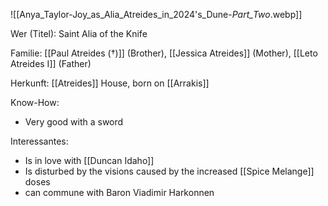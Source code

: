 ![[Anya_Taylor-Joy_as_Alia_Atreides_in_2024's_Dune-_Part_Two_.webp]]

Wer (Titel): Saint Alia of the Knife

Familie: [[Paul Atreides (†)]] (Brother), [[Jessica Atreides]] (Mother), [[Leto Atreides I]] (Father)

Herkunft: [[Atreides]] House, born on [[Arrakis]] 

Know-How: 
- Very good with a sword 

Interessantes: 
- Is in love with [[Duncan Idaho]]
- Is disturbed by the visions caused by the increased [[Spice Melange]] doses
- can commune with Baron Viadimir Harkonnen
